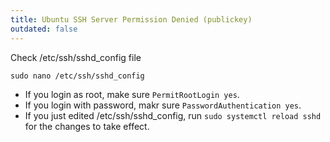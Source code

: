 ```yaml
---
title: Ubuntu SSH Server Permission Denied (publickey)
outdated: false
---
```


Check /etc/ssh/sshd_config file
```
sudo nano /etc/ssh/sshd_config
```

- If you login as root, make sure `PermitRootLogin yes`.
- If you login with password, makr sure `PasswordAuthentication yes`.
- If you just edited /etc/ssh/sshd_config, run `sudo systemctl reload sshd` for the changes to take effect.

